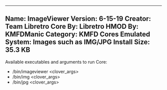 -----------------------
Name: ImageViewer
Version: 6-15-19
Creator: Team Libretro
Core By: Libretro
HMOD By: KMFDManic
Category: KMFD Cores
Emulated System: Images such as IMG/JPG
Install Size: 35.3 KB
-----------------------
Available executables and arguments to run Core:
- /bin/imageviewer <rom> <clover_args>
- /bin/img <rom> <clover_args>
- /bin/jpg <rom> <clover_args>
